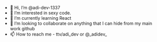- 👋 Hi, I’m @adi-dev-1337
- 👀 I’m interested in sexy code.
- 🌱 I’m currently learning React
- 💞️ I’m looking to collaborate on anything that I can hide from my main work github
- 📫 How to reach me - ttv/adi_dev or @\_adidev\_

<!---
adi-dev-1337/adi-dev-1337 is a ✨ special ✨ repository because its `README.md` (this file) appears on your GitHub profile.
You can click the Preview link to take a look at your changes.
--->
